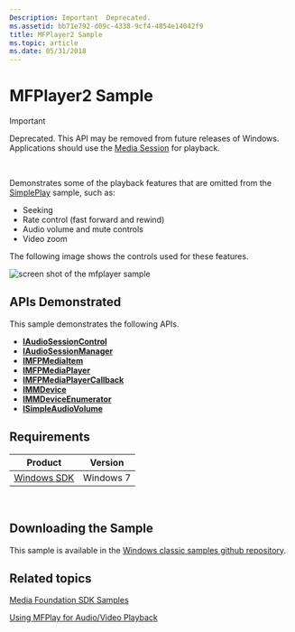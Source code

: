 ```yaml
---
Description: Important  Deprecated.
ms.assetid: bb71e792-d09c-4338-9cf4-4854e14042f9
title: MFPlayer2 Sample
ms.topic: article
ms.date: 05/31/2018
---
```


# MFPlayer2 Sample

> [!IMPORTANT]
> Deprecated. This API may be removed from future releases of Windows. Applications should use the [Media Session](media-session.md) for playback.

 

Demonstrates some of the playback features that are omitted from the [SimplePlay](simpleplay-sample.md) sample, such as:

-   Seeking
-   Rate control (fast forward and rewind)
-   Audio volume and mute controls
-   Video zoom

The following image shows the controls used for these features.

![screen shot of the mfplayer sample ](images/mfplayer2.png)

## APIs Demonstrated

This sample demonstrates the following APIs.

-   [**IAudioSessionControl**](https://msdn.microsoft.com/library/Dd368246(v=VS.85).aspx)
-   [**IAudioSessionManager**](https://msdn.microsoft.com/library/Dd370948(v=VS.85).aspx)
-   [**IMFPMediaItem**](/windows/desktop/api/mfplay/nn-mfplay-imfpmediaitem)
-   [**IMFPMediaPlayer**](/windows/desktop/api/mfplay/nn-mfplay-imfpmediaplayer)
-   [**IMFPMediaPlayerCallback**](/windows/desktop/api/mfplay/nn-mfplay-imfpmediaplayercallback)
-   [**IMMDevice**](https://msdn.microsoft.com/library/Dd371395(v=VS.85).aspx)
-   [**IMMDeviceEnumerator**](https://msdn.microsoft.com/library/Dd371399(v=VS.85).aspx)
-   [**ISimpleAudioVolume**](https://msdn.microsoft.com/library/Dd316531(v=VS.85).aspx)

## Requirements



| Product                                                        | Version   |
|----------------------------------------------------------------|-----------|
| [Windows SDK](https://go.microsoft.com/fwlink/p/?linkid=129787) | Windows 7 |



 

## Downloading the Sample

This sample is available in the [Windows classic samples github repository](https://github.com/Microsoft/Windows-classic-samples/tree/master/Samples/Win7Samples/multimedia/mediafoundation/MFPlayer2).

## Related topics

<dl> <dt>

[Media Foundation SDK Samples](media-foundation-sdk-samples.md)
</dt> <dt>

[Using MFPlay for Audio/Video Playback](using-mfplay-for-audio-video-playback.md)
</dt> </dl>

 

 



